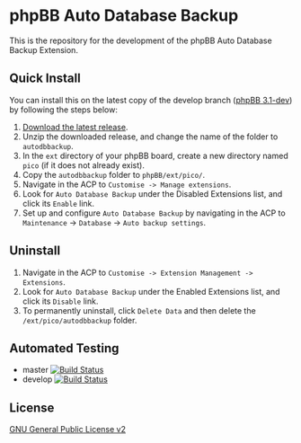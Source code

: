 # phpBB Auto Database Backup

This is the repository for the development of the phpBB Auto Database Backup Extension.

## Quick Install
You can install this on the latest copy of the develop branch ([phpBB 3.1-dev](https://github.com/phpbb/phpbb3)) by following the steps below:

1. [Download the latest release](https://github.com/Pico/phpBB-Auto-Database-Backup/releases).
2. Unzip the downloaded release, and change the name of the folder to `autodbbackup`.
3. In the `ext` directory of your phpBB board, create a new directory named `pico` (if it does not already exist).
4. Copy the `autodbbackup` folder to `phpBB/ext/pico/`.
5. Navigate in the ACP to `Customise -> Manage extensions`.
6. Look for `Auto Database Backup` under the Disabled Extensions list, and click its `Enable` link.
7. Set up and configure `Auto Database Backup` by navigating in the ACP to `Maintenance` -> `Database` -> `Auto backup settings`.

## Uninstall

1. Navigate in the ACP to `Customise -> Extension Management -> Extensions`.
2. Look for `Auto Database Backup` under the Enabled Extensions list, and click its `Disable` link.
3. To permanently uninstall, click `Delete Data` and then delete the `/ext/pico/autodbbackup` folder.

## Automated Testing

* master [![Build Status](https://travis-ci.org/Pico/phpBB-Auto-Database-Backup.svg?branch=master)](https://travis-ci.org/Pico/phpBB-Auto-Database-Backup)
* develop [![Build Status](https://travis-ci.org/Pico/phpBB-Auto-Database-Backup.svg?branch=develop)](https://travis-ci.org/Pico/phpBB-Auto-Database-Backup)

## License
[GNU General Public License v2](http://opensource.org/licenses/GPL-2.0)
